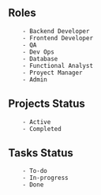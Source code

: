 
## Roles

```
    - Backend Developer
    - Frontend Developer
    - QA
    - Dev Ops
    - Database
    - Functional Analyst
    - Proyect Manager
    - Admin
```
## Projects Status

```
    - Active
    - Completed
```
## Tasks Status

```
    - To-do
    - In-progress
    - Done
```
